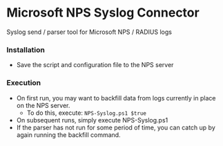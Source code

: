 # Microsoft NPS Syslog Connector
Syslog send / parser tool for Microsoft NPS / RADIUS logs  
### Installation
- Save the script and configuration file to the NPS server
### Execution
- On first run, you may want to backfill data from logs currently in place on the NPS server.
  - To do this, execute: ```NPS-Syslog.ps1 $true```  
- On subsequent runs, simply execute NPS-Syslog.ps1  
- If the parser has not run for some period of time, you can catch up by again running the backfill command.  
